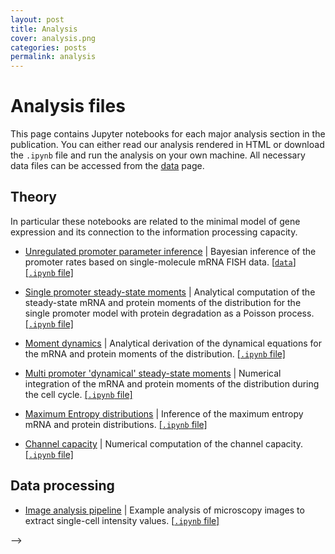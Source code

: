 ```yaml
---
layout: post
title: Analysis
cover: analysis.png
categories: posts
permalink: analysis
---
```


# Analysis files

This page contains Jupyter notebooks for each major analysis section in the
publication. You can either read our analysis rendered in HTML or download the
`.ipynb` file and run the analysis on your own machine. All necessary data files
can be accessed from the
[data](https://mrazomej.github.io/chann_cap/data)
page.

## Theory

In particular these notebooks are related to the minimal model of gene
expression and its connection to the information processing capacity.

* [Unregulated promoter parameter inference](src/theory/html/chemical_master_mRNA_FISH_mcmc.html) \| Bayesian inference of the promoter rates
based on single-molecule mRNA FISH data. [\[`data`\]](data/mRNA_FISH/Jones_Brewster_2014.csv) [\[`.ipynb` file\]](src/theory/chemical_master_mRNA_FISH_mcmc.ipynb)

* [Single promoter steady-state moments](src/theory/html/chemical_master_steady_state_moments_general.html) \| Analytical computation of the steady-state mRNA and protein moments of the distribution for the single promoter model with protein degradation as a Poisson process. [\[`.ipynb` file\]](src/theory/chemical_master_steady_state_moments_general.ipynb)

* [Moment dynamics](src/theory/html/moment_dynamics_system.html) \| Analytical derivation of the dynamical equations for the mRNA and protein moments of the distribution. [\[`.ipynb` file\]](src/theory/moment_dynamics_system.ipynb)

* [Multi promoter 'dynamical' steady-state moments](src/theory/html/moment_dynamics_cell_division.html) \| Numerical integration of the mRNA and protein moments of the distribution during the cell cycle. [\[`.ipynb` file\]](src/theory/moment_dynamics_cell_division.ipynb)

* [Maximum Entropy distributions](src/theory/html/MaxEnt_approx_joint.html) \| Inference of the maximum entropy mRNA and protein distributions. [\[`.ipynb` file\]](src/theory/MaxEnt_approx_joint.ipynb)

* [Channel capacity](src/theory/html/blahut_algorithm_channel_capacity.html) \| Numerical computation of the channel capacity. [\[`.ipynb` file\]](src/theory/blahut_algorithm_channel_capacity.ipynb)

## Data processing

* [Image analysis pipeline](src/image_analysis/image_analysis_pipeline.html) \| Example analysis of microscopy images to extract single-cell intensity values. [\[`.ipynb` file\]](src/image_analysis/image_analysis_pipeline.ipynb)

<!-- ## Example Scripts

Our experimental pipeline included two Python scripts used for processing the
raw flow cytometry data and generating quality control plots. These scripts generated files that were saved to disk after each run.

* [Example `example_processing.py` file](../../../../code/examples/example_processing.py) \| This script reads in flow cytometry measurements from a `.csv` file, employs an unsupervised gating algorithm, computes the experimental fold-change in gene expression, and saves two `.csv` files with said fold-change values.

* [Example `analysis.py` file](../../../../code/examples/example_analysis.py) \| This script reads in the fold-change `.csv` file generated by [`example_processing.py`](../../../../code/examples/example_processing.py) and generates a plot of the intensity as a function of IPTG concentration as well as a titration of fold-change in the absence of inducer as a function of repressor copy number. --> -->
